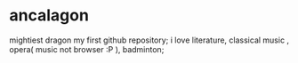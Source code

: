 # ancalagon
mightiest dragon
my first github repository;
i love literature, classical music , opera( music not browser :P ), badminton;
